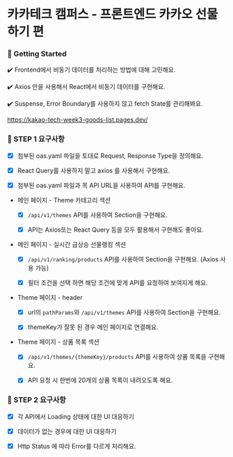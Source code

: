 <h1> 카카테크 캠퍼스 - 프론트엔드 카카오 선물하기 편</h1>

<h3> 🚀 Getting Started</h3>

✔️ Frontend에서 비동기 데이터를 처리하는 방법에 대해 고민해요.

✔️ Axios 만을 사용해서 React에서 비동기 데이터를 구현해요.

✔️ Suspense, Error Boundary를 사용하지 않고 fetch State를 관리해봐요.

https://kakao-tech-week3-goods-list.pages.dev/

<h3>📝 STEP 1 요구사항</h3>

- [x] 첨부된 oas.yaml 파일을 토대로 Request, Response Type을 정의해요.

- [x] React Query를 사용하지 말고 axios 를 사용해서 구현해요.

- [x] 첨부된 oas.yaml 파일과 목 API URL을 사용하여 API를 구현해요.

- 메인 페이지 - Theme 카테고리 섹션

  - [x] `/api/v1/themes` API를 사용하여 Section을 구현해요.

  - [x] API는 Axios또는 React Query 등을 모두 활용해서 구현해도 좋아요.

- 메인 페이지 - 실시간 급상승 선물랭킹 섹션

  - [x] `/api/v1/ranking/products` API를 사용하여 Section을 구현해요. (Axios 사용 가능)

  - [x] 필터 조건을 선택 하면 해당 조건에 맞게 API를 요청하여 보여지게 해요.

- Theme 페이지 - header

  - [x] url의 `pathParams`와 `/api/v1/themes` API를 사용하여 Section을 구현해요.

  - [x] themeKey가 잘못 된 경우 메인 페이지로 연결해요.

- Theme 페이지 - 상품 목록 섹션

  - [x] `/api/v1/themes/{themeKey}/products` API를 사용하여 상품 목록을 구현해요.

  - [x] API 요청 시 한번에 20개의 상품 목록이 내려오도록 해요.

<h3>📝 STEP 2 요구사항</h3>

- [x] 각 API에서 Loading 상태에 대한 UI 대응하기

- [x] 데이터가 없는 경우에 대한 UI 대응하기

- [x] Http Status 에 따라 Error를 다르게 처리해요.
